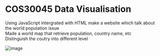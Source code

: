 # COS30045 Data Visualisation
Using JavaScript intergrated with HTML make a website which talk about the world population issue <br>
Made a world map that retrieve population, country name, etc <br>
Distinguish the coutry into different level <br>

![image](https://github.com/Lornng/JianCOS30045/assets/101219614/5c80e4f0-cd27-405b-a7cf-8a38de45ffbd)

